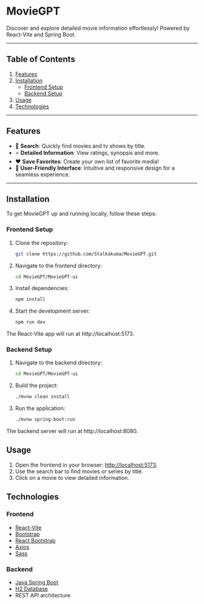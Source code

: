 # **MovieGPT**  
Discover and explore detailed movie information effortlessly! Powered by React-Vite and Spring Boot.

---

## **Table of Contents**

1. [Features](#features)  
2. [Installation](#installation)  
   - [Frontend Setup](#frontend-setup)  
   - [Backend Setup](#backend-setup)  
3. [Usage](#usage)  
4. [Technologies](#technologies)  
---

## **Features**

- 🎥 **Search**: Quickly find movies and tv shows by title.  
- ⭐ **Detailed Information**: View ratings, synopsis and more.
- ❤️ **Save Favorites**: Create your own list of favorite media!
- 🧭 **User-Friendly Interface**: Intuitive and responsive design for a seamless experience.  

---

## **Installation**

To get MovieGPT up and running locally, follow these steps:

### **Frontend Setup**

1. Clone the repository:  
   ```bash
   git clone https://github.com/Stalkakuma/MovieGPT.git
2. Navigate to the frontend directory:
   ```bash
   cd MovieGPT/MovieGPT-ui
4. Install dependencies:
   ```bash
   npm install
6. Start the development server:
   ```bash
   npm run dev

The React-Vite app will run at http://localhost:5173.

### **Backend Setup**

1. Navigate to the backend directory:
   ```bash
   cd MovieGPT/MovieGPT-ui
3. Build the project:
   ```bash
   ./mvnw clean install
4. Run the application:
   ```bash
   ./mvnw spring-boot:run

The backend server will run at http://localhost:8080.

## **Usage**

1. Open the frontend in your browser: [http://localhost:5173](http://localhost:5173).  
2. Use the search bar to find movies or series by title.  
3. Click on a movie to view detailed information.  

## **Technologies**

### **Frontend**  
- [React-Vite](https://vitejs.dev/)  
- [Bootstrap](https://getbootstrap.com/)
- [React Bootstrap](https://react-bootstrap.github.io/)  
- [Axios](https://axios-http.com/)
- [Sass](https://sass-lang.com/)

### **Backend**  
- [Java Spring Boot](https://spring.io/projects/spring-boot)  
- [H2 Database](https://www.h2database.com/)  
- REST API architecture  


